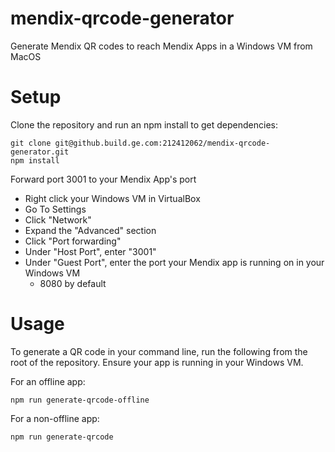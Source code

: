 # mendix-qrcode-generator
Generate Mendix QR codes to reach Mendix Apps in a Windows VM from MacOS

# Setup

Clone the repository and run an npm install to get dependencies:

```
git clone git@github.build.ge.com:212412062/mendix-qrcode-generator.git
npm install
```

Forward port 3001 to your Mendix App's port

* Right click your Windows VM in VirtualBox
* Go To Settings
* Click "Network"
* Expand the "Advanced" section
* Click "Port forwarding"
* Under "Host Port", enter "3001"
* Under "Guest Port", enter the port your Mendix app is running on in your Windows VM
  * 8080 by default

# Usage

To generate a QR code in your command line, run the following from the root of the repository.
Ensure your app is running in your Windows VM.

For an offline app:
```
npm run generate-qrcode-offline
```

For a non-offline app:
```
npm run generate-qrcode
```
